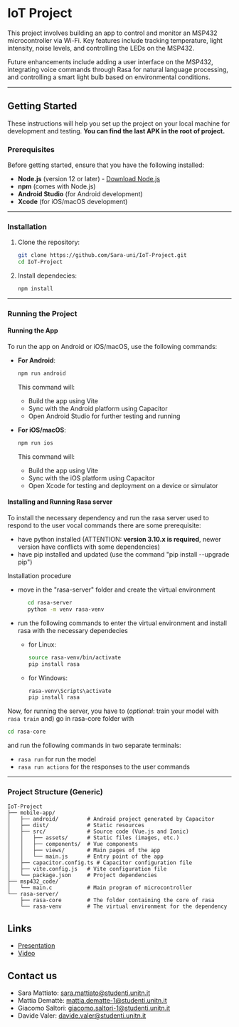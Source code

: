 # IoT Project

This project involves building an app to control and monitor an MSP432 microcontroller via Wi-Fi. Key features include tracking temperature, light intensity, noise levels, and controlling the LEDs on the MSP432.

Future enhancements include adding a user interface on the MSP432, integrating voice commands through Rasa for natural language processing, and controlling a smart light bulb based on environmental conditions.

---

## Getting Started

These instructions will help you set up the project on your local machine for development and testing.
**You can find the last APK in the root of project.**

### Prerequisites

Before getting started, ensure that you have the following installed:

- **Node.js** (version 12 or later) - [Download Node.js](https://nodejs.org/)
- **npm** (comes with Node.js)
- **Android Studio** (for Android development)
- **Xcode** (for iOS/macOS development)

---

### Installation

1. Clone the repository:

   ```bash
   git clone https://github.com/Sara-uni/IoT-Project.git
   cd IoT-Project
   ```

2. Install dependecies:

   ```bash
   npm install
   ```
---

### Running the Project

#### Running the App

To run the app on Android or iOS/macOS, use the following commands:

- **For Android**:

   ```bash
   npm run android
   ```

   This command will:
   - Build the app using Vite
   - Sync with the Android platform using Capacitor
   - Open Android Studio for further testing and running

- **For iOS/macOS**:

   ```bash
   npm run ios
   ```

   This command will:
   - Build the app using Vite
   - Sync with the iOS platform using Capacitor
   - Open Xcode for testing and deployment on a device or simulator

#### Installing and Running Rasa server

To install the necessary dependency and run the rasa server used to respond to the user vocal commands there are some prerequisite:
- have python installed (ATTENTION: **version 3.10.x is required**, newer version have conflicts with some dependencies)
- have pip installed and updated (use the command "pip install --upgrade pip")

Installation procedure
- move in the "rasa-server" folder and create the virtual environment
   ```bash
      cd rasa-server
      python -m venv rasa-venv
   ```

- run the following commands to enter the virtual environment and install rasa with the necessary dependecies
   - for Linux:
      ```bash
      source rasa-venv/bin/activate
      pip install rasa
      ```
   - for Windows:
      ```bash
      rasa-venv\Scripts\activate
      pip install rasa
      ```

Now, for running the server, you have to (*optional*: train your model with ```rasa train``` and) go in rasa-core folder with
```bash
cd rasa-core
```
and run the following commands in two separate terminals:
- ```rasa run``` for run the model
- ```rasa run actions``` for the responses to the user commands

---

### Project Structure (Generic)

```
IoT-Project
├── mobile-app/
│   ├── android/         # Android project generated by Capacitor
│   ├── dist/            # Static resources
│   ├── src/             # Source code (Vue.js and Ionic)
│   │   ├── assets/      # Static files (images, etc.)
│   │   ├── components/  # Vue components
│   │   ├── views/       # Main pages of the app
│   │   └── main.js      # Entry point of the app
│   ├── capacitor.config.ts # Capacitor configuration file
│   ├── vite.config.js   # Vite configuration file
│   └── package.json     # Project dependencies
├── msp432_code/
│   └── main.c           # Main program of microcontroller
└── rasa-server/
    ├── rasa-core        # The folder containing the core of rasa
    └── rasa-venv        # The virtual environment for the dependency
```

## Links
- [Presentation](https://www.canva.com/design/DAGe_0WdLVo/Ztw9e-zOjCTN698uUK25cw/view?utm_content=DAGe_0WdLVo&utm_campaign=designshare&utm_medium=link2&utm_source=uniquelinks&utlId=h30a90ed210)
- [Video](https://www.youtube.com/watch?v=IcFuhcX74IY)

## Contact us
- Sara Mattiato: sara.mattiato@studenti.unitn.it
- Mattia Demattè: mattia.dematte-1@studenti.unitn.it
- Giacomo Saltori: giacomo.saltori-1@studenti.unitn.it
- Davide Valer: davide.valer@studenti.unitn.it
